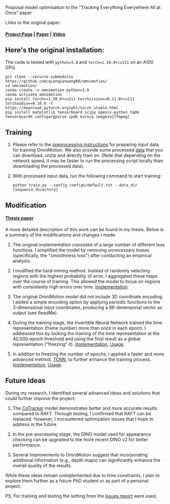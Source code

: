 Proposal model optimisation to the "Tracking Everything Everywhere All at Once" paper

Links to the original paper:
#### [Project Page](https://omnimotion.github.io/) | [Paper](https://arxiv.org/pdf/2306.05422.pdf) | [Video](https://www.youtube.com/watch?v=KHoAG3gA024)

## Here's the original installation: 
The code is tested with `python=3.8` and `torch=1.10.0+cu111` on an A100 GPU.
```
git clone --recurse-submodules https://github.com/qianqianwang68/omnimotion/
cd omnimotion/
conda create -n omnimotion python=3.8
conda activate omnimotion
pip install torch==1.10.0+cu111 torchvision==0.11.0+cu111 torchaudio==0.10.0 -f https://download.pytorch.org/whl/torch_stable.html
pip install matplotlib tensorboard scipy opencv-python tqdm tensorboardX configargparse ipdb kornia imageio[ffmpeg]
```

## Training
1. Please refer to the [preprocessing instructions](preprocessing/README.md) for preparing input data 
   for training OmniMotion. We also provide some processed [data](https://omnimotion.cs.cornell.edu/dataset/)
   that you can download, unzip and directly train on. (Note that depending on the network speed, 
   it may be faster to run the processing script locally than downloading the processed data).
   
2.  With processed input data, run the following command to start training:
    ```
    python train.py --config configs/default.txt --data_dir {sequence_directory}
    ```
## Modification
#### [Thesis paper](https://github.com/AliveGorilla/Master-thesis-Omnimotion-Optimization/blob/main/MasterThesisTlepin.pdf)

A more detailed description of this work can be found in my thesis. Below is a summary of the modifications and changes I made:

1. The original implementation consisted of a large number of different loss functions. I simplified the model by removing unnecessary losses (specifically, the "smoothness loss") after conducting an empirical analysis.

2. I modified the hard-mining method. Instead of randomly selecting regions with the highest probability of error, I aggregated these maps over the course of training. This allowed the model to focus on regions with consistently high errors over time. [Implementation](https://github.com/AliveGorilla/Master-thesis-Omnimotion-Optimization/blob/23850c67ce1fb5c612bdb2d418a90250d2e32801/loaders/raft.py#L107-L122).

3. The original OmniMotion model did not include 3D coordinate encoding. I added a simple encoding option by applying periodic functions to the 3-dimensional input coordinates, producing a 66-dimensional vector as output (see ReadMe). 

4. During the training stage, the Invertible Neural Network trained the time representation (frame number) more than once in each epoch. I addressed this by locking the training of the time representation at the 40,000-epoch threshold and using the final result as a global representation ("freezing" it). [Implementation](https://github.com/AliveGorilla/Master-thesis-Omnimotion-Optimization/blob/23850c67ce1fb5c612bdb2d418a90250d2e32801/trainer.py#L577-L590), [Usage](https://github.com/AliveGorilla/Master-thesis-Omnimotion-Optimization/blob/23850c67ce1fb5c612bdb2d418a90250d2e32801/trainer.py#L216-L251).

5. In addition to freezing the number of epochs, I applied a faster and more advanced method, [TCNN](https://github.com/NVlabs/tiny-cuda-nn), to further enhance the training process. [Implementation](https://github.com/AliveGorilla/Master-thesis-Omnimotion-Optimization/blob/23850c67ce1fb5c612bdb2d418a90250d2e32801/trainer.py#L28-L62), [Usage](https://github.com/AliveGorilla/Master-thesis-Omnimotion-Optimization/blob/23850c67ce1fb5c612bdb2d418a90250d2e32801/trainer.py#L216-L251).

## Future Ideas

During my research, I identified several advanced ideas and solutions that could further improve the project:

1. The [CoTracker](https://github.com/facebookresearch/co-tracker) model demonstrates better and more accurate results compared to RAFT. Through testing, I confirmed that RAFT can be replaced. However, I encountered optimization issues that I hope to address in the future.

2. In the pre-processing stage, the DINO model used for appearance checking can be upgraded to the more recent DINO v2 for better performance.

3. Several improvements to OmniMotion suggest that incorporating additional information (e.g., depth maps) can significantly enhance the overall quality of the results.

While these ideas remain unimplemented due to time constraints, I plan to explore them further as a future PhD student or as part of a personal project.

PS. 
For training and testing the setting from the [Issues report](https://github.com/qianqianwang68/omnimotion/issues/37) were used.
